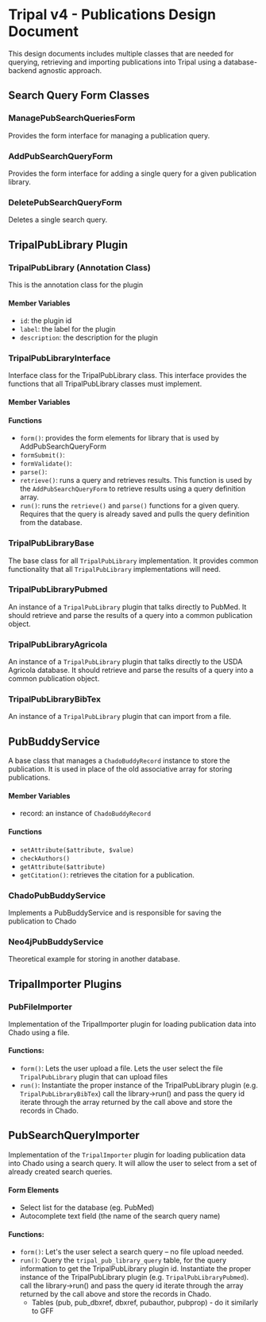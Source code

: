 # Tripal v4 - Publications Design Document 
This design documents includes multiple classes that are needed for querying, retrieving and importing publications into Tripal using a database-backend agnostic approach.

## Search Query Form Classes 

### ManagePubSearchQueriesForm 

Provides the form interface for managing a publication query. 

### AddPubSearchQueryForm 

Provides the form interface for adding a single query for a given publication library. 

### DeletePubSearchQueryForm 

Deletes a single search query. 

 

## TripalPubLibrary Plugin 

### TripalPubLibrary (Annotation Class) 

This is the annotation class for the plugin 

#### Member Variables 

- `id`: the plugin id 
- `label`: the label for the plugin 
- `description`: the description for the plugin 

 
### TripalPubLibraryInterface 

Interface class for the TripalPubLibrary class. This interface provides the functions that all TripalPubLibrary classes must implement. 

#### Member Variables 

#### Functions 

- `form()`:  provides the form elements for library that is used by AddPubSearchQueryForm 
- `formSubmit()`: 
- `formValidate()`: 
- `parse()`:  
- `retrieve()`: runs a query and retrieves results. This function is used by the `AddPubSearchQueryForm` to retrieve results using a query definition array. 
- `run()`: runs the `retrieve()` and `parse()` functions for a given query. Requires that the query is already saved and pulls the query definition from the database. 

### TripalPubLibraryBase 

The base class for all `TripalPubLibrary` implementation. It provides common functionality that all `TripalPubLibrary` implementations will need. 

### TripalPubLibraryPubmed 

An instance of a `TripalPubLibrary` plugin that talks directly to PubMed. It should retrieve and parse the results of a query into a common publication object. 

### TripalPubLibraryAgricola 

An instance of a `TripalPubLibrary` plugin that talks directly to the USDA Agricola database. It should retrieve and parse the results of a query into a common publication object. 

### TripalPubLibraryBibTex 

An instance of a `TripalPubLibrary` plugin that can import from a file.   

## PubBuddyService 

A base class that manages a `ChadoBuddyRecord` instance to store the publication. It is used in place of the old associative array for storing publications.   

#### Member Variables 

- record: an instance of `ChadoBuddyRecord` 

#### Functions 

- `setAttribute($attribute, $value)`
- `checkAuthors()`
- `getAttribute($attribute)`
- `getCitation()`: retrieves the citation for a publication. 

### ChadoPubBuddyService 

Implements a PubBuddyService and is responsible for saving the publication to Chado 

### Neo4jPubBuddyService 

Theoretical example for storing in another database. 

## TripalImporter Plugins 

### PubFileImporter  

Implementation of the TripalImporter plugin for loading publication data into Chado using a file. 

#### Functions: 

- `form()`: Lets the user upload a file. Lets the user select the file `TripalPubLibrary` plugin that can upload files 
- `run()`: Instantiate the proper instance of the TripalPubLibrary plugin (e.g. `TripalPubLibraryBibTex`) call the library->run() and pass the query id iterate through the array returned by the call above and store the records in Chado. 

 
## PubSearchQueryImporter  

Implementation of the `TripalImporter` plugin for loading publication data into Chado using a search query. It will allow the user to select from a set of already created search queries. 

#### Form Elements
- Select list for the database (eg. PubMed)
- Autocomplete text field (the name of the search query name)

#### Functions: 

- `form()`: Let's the user select a search query – no file upload needed. 
- `run()`:   Query the `tripal_pub_library_query` table, for the query information to get the TripalPubLibrary  plugin id.  Instantiate the proper instance of the TripalPubLibrary plugin (e.g. `TripalPubLibraryPubmed`). call the library->run() and pass the query id iterate through the array returned by the call above and store the records in Chado.
  - Tables (pub, pub_dbxref, dbxref, pubauthor, pubprop) - do it similarly to GFF

 
